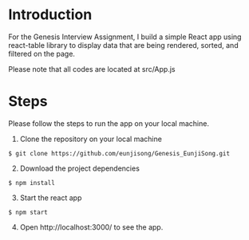 # Introduction

For the Genesis Interview Assignment, I build a simple React app using react-table library to display data that are being rendered, sorted, and filtered on the page.

Please note that all codes are located at src/App.js

# Steps
Please follow the steps to run the app on your local machine.

1. Clone the repository on your local machine
```
$ git clone https://github.com/eunjisong/Genesis_EunjiSong.git
```

2. Download the project dependencies
```
$ npm install
```



3. Start the react app
 ```
 $ npm start
 ```

 4. Open http://localhost:3000/ to see the app.
